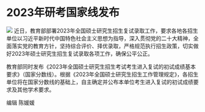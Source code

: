 # 2023年研考国家线发布

![](https://inews.gtimg.com/om_bt/O6w2391rgU5gzxv4bAqXhS6-kBfJxiL7OY5CrEpwls_P8AA/1000)
近日，教育部部署2023年全国硕士研究生招生复试录取工作，要求各地各招生单位以习近平新时代中国特色社会主义思想为指导，深入贯彻党的二十大精神，全面落实党的教育方针，坚持综合评价、择优录取，严格规范执行招生政策，切实做好2023年硕士研究生招生复试录取各项工作，确保公平公正。

教育部同时发布《2023年全国硕士研究生招生考试考生进入复试的初试成绩基本要求》（国家分数线）。根据《2023年全国硕士研究生招生工作管理规定》，各招生单位将在国家分数线的基础上，自主确定并公布本单位考生进入复试的初试成绩要求及其他学术要求。

编辑 陈媛媛

